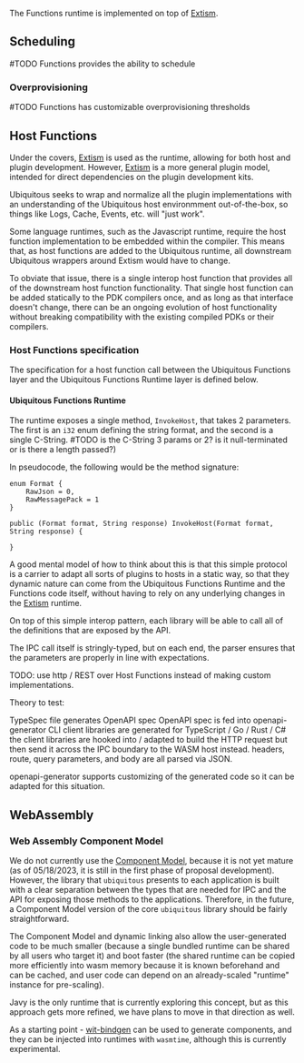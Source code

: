 

The Functions runtime is implemented on top of [Extism](https://extism.org).



## Scheduling

#TODO Functions provides the ability to schedule


### Overprovisioning

#TODO Functions has customizable overprovisioning thresholds 


## Host Functions

Under the covers, [Extism](https://extism.org) is used as the runtime, allowing for both host and plugin development. However, [Extism](https://extism.org) is a more general plugin model, intended for direct dependencies on the plugin development kits.

Ubiquitous seeks to wrap and normalize all the plugin implementations with an understanding of the Ubiquitous host environmment out-of-the-box, so things like Logs, Cache, Events, etc. will "just work".

Some language runtimes, such as the Javascript runtime, require the host function implementation to be embedded within the compiler.  This means that, as host functions are added to the Ubiquitous runtime, all downstream Ubiquitous wrappers around Extism would have to change.

To obviate that issue, there is a single interop host function that provides all of the downstream host function functionality.  That single host function can be added statically to the PDK compilers once, and as long as that interface doesn't change, there can be an ongoing evolution of host functionality without breaking compatibility with the existing compiled PDKs or their compilers.

### Host Functions specification

The specification for a host function call between the Ubiquitous Functions layer and the Ubiquitous Functions Runtime layer is defined below.

#### Ubiquitous Functions Runtime

The runtime exposes a single method, `InvokeHost`, that takes 2 parameters.  The first is an `i32` enum defining the string format, and the second is a single C-String. #TODO is the C-String 3 params or 2? is it null-terminated or is there a length passed?)

In pseudocode, the following would be the method signature:
```
enum Format {
    RawJson = 0,
    RawMessagePack = 1
}

public (Format format, String response) InvokeHost(Format format, String response) {

}
```

A good mental model of how to think about this is that this simple protocol is a carrier to adapt all sorts of plugins to hosts in a static way, so that they dynamic nature can come from the Ubiquitous Functions Runtime and the Functions code itself, without having to rely on any underlying changes in the [Extism](https://extism.org) runtime.

On top of this simple interop pattern, each library will be able to call all of the definitions that are exposed by the API.

The IPC call itself is stringly-typed, but on each end, the parser ensures that the parameters are properly in line with expectations.

TODO: use http / REST over Host Functions instead of making custom implementations.  


Theory to test:

TypeSpec file generates OpenAPI spec
OpenAPI spec is fed into openapi-generator CLI
client libraries are generated for TypeScript / Go / Rust / C#
the client libraries are hooked into / adapted to build the HTTP request but then send it across the IPC boundary to the WASM host instead. headers, route, query parameters, and body are all parsed via JSON.

openapi-generator supports customizing of the generated code so it can be adapted for this situation.



## WebAssembly
### Web Assembly Component Model
We do not currently use the [Component Model](https://www.fermyon.com/blog/webassembly-component-model), because it is not yet mature (as of 05/18/2023, it is still in the first phase of proposal development).  However, the library that `ubiquitous` presents to each application is built with a clear separation between the types that are needed for IPC and the API for exposing those methods to the applications.  Therefore, in the future, a Component Model version of the core `ubiquitous` library should be fairly straightforward.

The Component Model and dynamic linking also allow the user-generated code to be much smaller (because a single bundled runtime can be shared by all users who target it) and boot faster (the shared runtime can be copied more efficiently into wasm memory because it is known beforehand and can be cached, and user code can depend on an already-scaled "runtime" instance for pre-scaling).

Javy is the only runtime that is currently exploring this concept, but as this approach gets more refined, we have plans to move in that direction as well.

As a starting point - [wit-bindgen](https://github.com/bytecodealliance/wit-bindgen#host-runtimes-for-components) can be used to generate components, and they can be injected into runtimes with `wasmtime`, although this is currently experimental.
